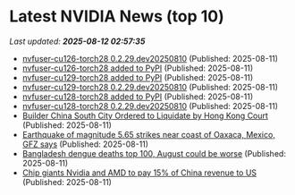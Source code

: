 # Latest NVIDIA News (top 10)
_Last updated: **2025-08-12 02:57:35**_

- [nvfuser-cu126-torch28 0.2.29.dev20250810](https://pypi.org/project/nvfuser-cu126-torch28/0.2.29.dev20250810/) (Published: 2025-08-11)
- [nvfuser-cu126-torch28 added to PyPI](https://pypi.org/project/nvfuser-cu126-torch28/) (Published: 2025-08-11)
- [nvfuser-cu129-torch28 added to PyPI](https://pypi.org/project/nvfuser-cu129-torch28/) (Published: 2025-08-11)
- [nvfuser-cu129-torch28 0.2.29.dev20250810](https://pypi.org/project/nvfuser-cu129-torch28/0.2.29.dev20250810/) (Published: 2025-08-11)
- [nvfuser-cu128-torch28 added to PyPI](https://pypi.org/project/nvfuser-cu128-torch28/) (Published: 2025-08-11)
- [nvfuser-cu128-torch28 0.2.29.dev20250810](https://pypi.org/project/nvfuser-cu128-torch28/0.2.29.dev20250810/) (Published: 2025-08-11)
- [Builder China South City Ordered to Liquidate by Hong Kong Court](https://biztoc.com/x/fb2daf8486ea9401) (Published: 2025-08-11)
- [Earthquake of magnitude 5.65 strikes near coast of Oaxaca, Mexico, GFZ says](https://biztoc.com/x/6fa8de88230faca9) (Published: 2025-08-11)
- [Bangladesh dengue deaths top 100, August could be worse](https://biztoc.com/x/a46ddbd50c04746c) (Published: 2025-08-11)
- [Chip giants Nvidia and AMD to pay 15% of China revenue to US](https://www.bbc.co.uk/news/articles/cvgvvnx8y19o) (Published: 2025-08-11)
